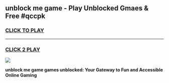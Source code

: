 
## unblock me game - Play Unblocked Gmaes & Free #qccpk
<h3>
<a href="https://premium.freeplayer.one?title=unblock_me_game&ref=01M">CLICK TO PLAY</a></h3>
<hr>

<h3>
<a href="https://premium.freeplayer.one?title=unblock_me_game&ref=01M">CLICK 2 PLAY</a>
  
</h3>

<a href="https://premium.freeplayer.one?title=unblock_me_game&ref=01M"><img src="https://clearcache.store/games.png"></a>


**unblock me game games unblocked: Your Gateway to Fun and Accessible Online Gaming**
